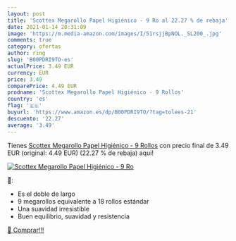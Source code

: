 ```yaml
---
layout: post
title: 'Scottex Megarollo Papel Higiénico - 9 Ro al 22.27 % de rebaja'
date: 2021-01-14 20:31:09
image: 'https://m.media-amazon.com/images/I/51rsjjBpNOL._SL200_.jpg'
comments: true
category: ofertas
author: ring
slug: 'B00PDRI9TO-es'
actualPrice: 3.49 EUR
currency: EUR
price: 3.49
comparePrice: 4.49 EUR
prodname: 'Scottex Megarollo Papel Higiénico - 9 Rollos'
country: 'es'
flag: '🇪🇸'
buyurl: 'https://www.amazon.es/dp/B00PDRI9TO/?tag=tolees-21'
descuento: '22.27'
average: '3.49'
---
```


Tienes [Scottex Megarollo Papel Higiénico - 9 Rollos](https://www.amazon.es/dp/B00PDRI9TO/?tag=tolees-21) con precio final de  3.49 EUR (original: 4.49 EUR) (22.27 %  de rebaja) aqui!

[![Scottex Megarollo Papel Higiénico - 9 Ro](https://m.media-amazon.com/images/I/51rsjjBpNOL._SL200_.jpg)](https://www.amazon.es/dp/B00PDRI9TO/?tag=tolees-21)

🔎:

- Es el doble de largo
- 9 megarollos equivalente a 18 rollos estándar
- Una suavidad irresistible
- Buen equilibrio, suavidad y resistencia

[🛒 Comprar!!!](https://www.amazon.es/dp/B00PDRI9TO/?tag=tolees-21)
